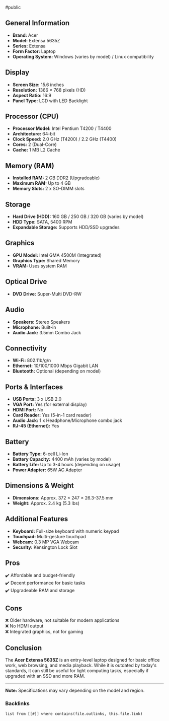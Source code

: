 #public
## General Information
- **Brand:** Acer
- **Model:** Extensa 5635Z
- **Series:** Extensa
- **Form Factor:** Laptop
- **Operating System:** Windows (varies by model) / Linux compatibility

## Display
- **Screen Size:** 15.6 inches
- **Resolution:** 1366 × 768 pixels (HD)
- **Aspect Ratio:** 16:9
- **Panel Type:** LCD with LED Backlight

## Processor (CPU)
- **Processor Model:** Intel Pentium T4200 / T4400
- **Architecture:** 64-bit
- **Clock Speed:** 2.0 GHz (T4200) / 2.2 GHz (T4400)
- **Cores:** 2 (Dual-Core)
- **Cache:** 1 MB L2 Cache

## Memory (RAM)
- **Installed RAM:** 2 GB DDR2 (Upgradeable)
- **Maximum RAM:** Up to 4 GB
- **Memory Slots:** 2 x SO-DIMM slots

## Storage
- **Hard Drive (HDD):** 160 GB / 250 GB / 320 GB (varies by model)
- **HDD Type:** SATA, 5400 RPM
- **Expandable Storage:** Supports HDD/SSD upgrades

## Graphics
- **GPU Model:** Intel GMA 4500M (Integrated)
- **Graphics Type:** Shared Memory
- **VRAM:** Uses system RAM

## Optical Drive
- **DVD Drive:** Super-Multi DVD-RW

## Audio
- **Speakers:** Stereo Speakers
- **Microphone:** Built-in
- **Audio Jack:** 3.5mm Combo Jack

## Connectivity
- **Wi-Fi:** 802.11b/g/n
- **Ethernet:** 10/100/1000 Mbps Gigabit LAN
- **Bluetooth:** Optional (depending on model)

## Ports & Interfaces
- **USB Ports:** 3 x USB 2.0
- **VGA Port:** Yes (for external display)
- **HDMI Port:** No
- **Card Reader:** Yes (5-in-1 card reader)
- **Audio Jack:** 1 x Headphone/Microphone combo jack
- **RJ-45 (Ethernet):** Yes

## Battery
- **Battery Type:** 6-cell Li-Ion
- **Battery Capacity:** 4400 mAh (varies by model)
- **Battery Life:** Up to 3-4 hours (depending on usage)
- **Power Adapter:** 65W AC Adapter

## Dimensions & Weight
- **Dimensions:** Approx. 372 × 247 × 26.3-37.5 mm
- **Weight:** Approx. 2.4 kg (5.3 lbs)

## Additional Features
- **Keyboard:** Full-size keyboard with numeric keypad
- **Touchpad:** Multi-gesture touchpad
- **Webcam:** 0.3 MP VGA Webcam
- **Security:** Kensington Lock Slot

## Pros
✔️ Affordable and budget-friendly  
✔️ Decent performance for basic tasks  
✔️ Upgradeable RAM and storage  

## Cons
❌ Older hardware, not suitable for modern applications  
❌ No HDMI output  
❌ Integrated graphics, not for gaming  

## Conclusion
The **Acer Extensa 5635Z** is an entry-level laptop designed for basic office work, web browsing, and media playback. While it is outdated by today's standards, it can still be useful for light computing tasks, especially if upgraded with an SSD and more RAM.

---
**Note:** Specifications may vary depending on the model and region.

### Backlinks
```dataview 
list from [[#]] where contains(file.outlinks, this.file.link)
```

